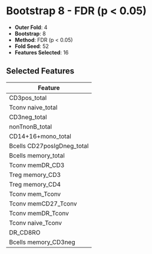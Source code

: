 # Bootstrap 8 - FDR (p < 0.05)

- **Outer Fold**: 4
- **Bootstrap**: 8
- **Method**: FDR (p < 0.05)
- **Fold Seed**: 52
- **Features Selected**: 16

## Selected Features

| Feature |
|---------|
| CD3pos_total |
| Tconv naive_total |
| CD3neg_total |
| nonTnonB_total |
| CD14+16+mono_total |
| Bcells CD27posIgDneg_total |
| Bcells memory_total |
| Tconv memDR_CD3 |
| Treg memory_CD3 |
| Treg memory_CD4 |
| Tconv mem_Tconv |
| Tconv memCD27_Tconv |
| Tconv memDR_Tconv |
| Tconv naive_Tconv |
| DR_CD8RO |
| Bcells memory_CD3neg |
